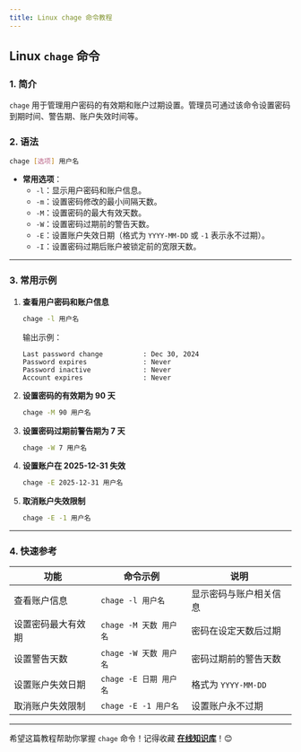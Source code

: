 ```yaml
---
title: Linux chage 命令教程
---
```



## Linux `chage` 命令

### 1. 简介  
`chage` 用于管理用户密码的有效期和账户过期设置。管理员可通过该命令设置密码到期时间、警告期、账户失效时间等。



### 2. 语法  
```bash
chage [选项] 用户名
```
- **常用选项**：  
  - `-l`：显示用户密码和账户信息。  
  - `-m`：设置密码修改的最小间隔天数。  
  - `-M`：设置密码的最大有效天数。  
  - `-W`：设置密码过期前的警告天数。  
  - `-E`：设置账户失效日期（格式为 `YYYY-MM-DD` 或 `-1` 表示永不过期）。  
  - `-I`：设置密码过期后账户被锁定前的宽限天数。

---

### 3. 常用示例  

1. **查看用户密码和账户信息**  
   ```bash
   chage -l 用户名
   ```
   输出示例：  
   ```
   Last password change          : Dec 30, 2024
   Password expires              : Never
   Password inactive             : Never
   Account expires               : Never
   ```

2. **设置密码的有效期为 90 天**  
   ```bash
   chage -M 90 用户名
   ```

3. **设置密码过期前警告期为 7 天**  
   ```bash
   chage -W 7 用户名
   ```

4. **设置账户在 2025-12-31 失效**  
   ```bash
   chage -E 2025-12-31 用户名
   ```

5. **取消账户失效限制**  
   ```bash
   chage -E -1 用户名
   ```

---

### 4. 快速参考  

| 功能                 | 命令示例                   | 说明                          |
|----------------------|---------------------------|-----------------------------|
| 查看账户信息         | `chage -l 用户名`          | 显示密码与账户相关信息         |
| 设置密码最大有效期   | `chage -M 天数 用户名`      | 密码在设定天数后过期          |
| 设置警告天数         | `chage -W 天数 用户名`      | 密码过期前的警告天数          |
| 设置账户失效日期     | `chage -E 日期 用户名`      | 格式为 `YYYY-MM-DD`           |
| 取消账户失效限制     | `chage -E -1 用户名`        | 设置账户永不过期              |

---

希望这篇教程帮助你掌握 `chage` 命令！记得收藏 [**在线知识库**](https://www.zxzsk.com)！😊  